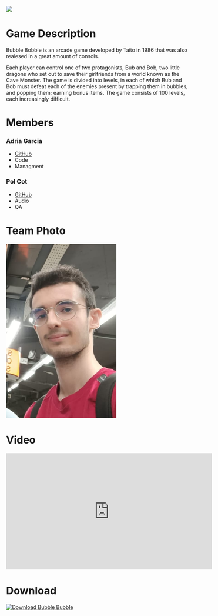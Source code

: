 <img src="https://vgs-media.s3.ca-central-1.amazonaws.com/monthly_2021_09/bubble-bobble-logo.png.3dc539c19bcdcad43cfe7078e362bf28.png" width="600">


# Game Description
Bubble Bobble is an arcade game developed by Taito in 1986 that was also realesed in a great amount of consols. 

Each player can control one of two protagonists, Bub and Bob, two little dragons who set out to save their girlfriends from a world known as the Cave Monster. The game is divided into levels, in each of which Bub and Bob must defeat each of the enemies present by trapping them in bubbles, and popping them; earning bonus items. The game consists of 100 levels, each increasingly difficult.

# Members

### Adria Garcia
* [GitHub](https://github.com/XeivUPC)
* Code
* Managment

### Pol Cot
* [GitHub](https://github.com/crem4)
* Audio
* QA

# Team Photo

<img src="https://raw.githubusercontent.com/XeivUPC/Bubble-Bobble-Project/wiki-files/ImageTeam.jpg" width="300">


# Video

<iframe width="560" height="315" src="https://www.youtube.com/embed/grOOwS4xlPs?si=Ahu1bAETGZ5yn5xk" title="YouTube video player" frameborder="0" allow="accelerometer; autoplay; clipboard-write; encrypted-media; gyroscope; picture-in-picture; web-share" referrerpolicy="strict-origin-when-cross-origin" allowfullscreen></iframe>

# Download

[![Download Bubble Bubble](https://img.shields.io/badge/download-BubbleBobble.zip-blue?style=for-the-badge)](https://github.com/XeivUPC/Bubble-Bobble-Project/releases/download/v1.0/BubbleGames_BubbleBobble_v1.0.zip)
